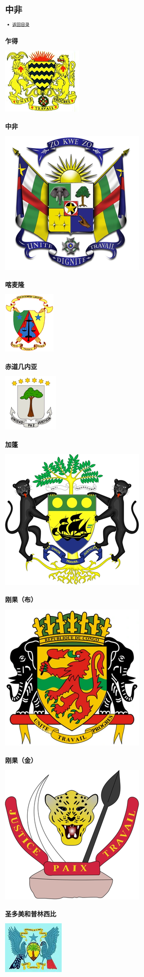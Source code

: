 # 中非
+ [返回目录](../README.md)
## 乍得
![](乍得.webp)
## 中非
![](中非.webp)
## 喀麦隆
![](喀麦隆.webp)
## 赤道几内亚
![](赤道几内亚.webp)
## 加蓬
![](加蓬.webp)
## 刚果（布）
![](刚果-布.webp)
## 刚果（金）
![](刚果-金.webp)
## 圣多美和普林西比
![](圣多美和普林西比.webp)